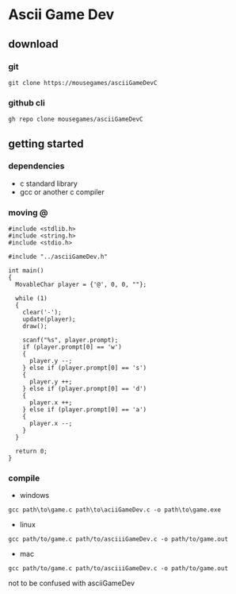 # Ascii Game Dev
## download
### git
```
git clone https://mousegames/asciiGameDevC
```
### github cli
```
gh repo clone mousegames/asciiGameDevC

```

## getting started
### dependencies
- c standard library
- gcc or another c compiler
### moving @
```
#include <stdlib.h>
#include <string.h>
#include <stdio.h>

#include "../asciiGameDev.h"

int main()
{
  MovableChar player = {'@', 0, 0, ""};

  while (1)
  {
    clear('-');
    update(player);
    draw();

    scanf("%s", player.prompt);
    if (player.prompt[0] == 'w')
    {
      player.y --;
    } else if (player.prompt[0] == 's')
    {
      player.y ++;
    } else if (player.prompt[0] == 'd')
    {
      player.x ++;
    } else if (player.prompt[0] == 'a')
    {
      player.x --;
    }
  }
  
  return 0;
}

```
### compile
- windows
```
gcc path\to\game.c path\to\aciiGameDev.c -o path\to\game.exe 
```
- linux
```
gcc path/to/game.c path/to/asciiiGameDev.c -o path/to/game.out
```
- mac
```
gcc path/to/game.c path/to/asciiiGameDev.c -o path/to/game.out
```
not to be confused with asciiGameDev
